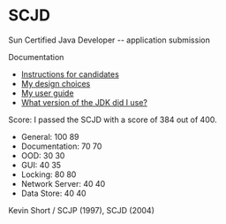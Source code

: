 # SCJD

Sun Certified Java Developer -- application submission

Documentation
* [Instructions for candidates](docs/instructions.html)
* [My design choices](docs/choices.txt)
* [My user guide](docs/userguide.html)
* [What version of the JDK did I use?](version.txt)

Score: I passed the SCJD with a score of 384 out of 400.

* General: 100 89
* Documentation: 70 70
* OOD: 30 30
* GUI: 40 35
* Locking: 80 80
* Network Server: 40 40
* Data Store: 40 40

Kevin Short / SCJP (1997), SCJD (2004)
